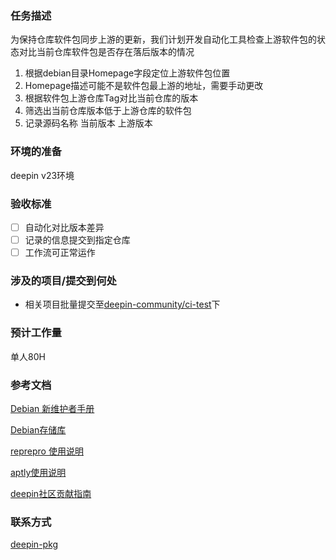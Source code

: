 ### 任务描述

为保持仓库软件包同步上游的更新，我们计划开发自动化工具检查上游软件包的状态对比当前仓库软件包是否存在落后版本的情况

1. 根据debian目录Homepage字段定位上游软件包位置
2.  Homepage描述可能不是软件包最上游的地址，需要手动更改
3.  根据软件包上游仓库Tag对比当前仓库的版本
4.   筛选出当前仓库版本低于上游仓库的软件包
4.   记录源码名称 当前版本 上游版本
### 环境的准备

deepin v23环境

### 验收标准

- [ ] 自动化对比版本差异
- [ ]  记录的信息提交到指定仓库
- [ ]  工作流可正常运作
### 涉及的项目/提交到何处

* 相关项目批量提交至[deepin-community/ci-test](https://github.com/deepin-community/ci-test)下

### 预计工作量

单人80H

### 参考文档

[Debian 新维护者手册](https://www.debian.org/doc/manuals/maint-guide/index.zh-cn.html)

[Debian存储库](https://wiki.debian.org/DebianRepository)

[reprepro 使用说明](https://manpages.debian.org/bullseye-backports/reprepro/reprepro.1.en.html)

[aptly使用说明](https://www.aptly.info/doc/overview/)

[deepin社区贡献指南](https://wiki.deepin.org/zh/01_deepin%E9%85%8D%E5%A5%97%E7%94%9F%E6%80%81/01_deepin%E5%85%A5%E9%97%A8/02_%E5%BC%80%E5%8F%91%E7%9B%B8%E5%85%B3/02_%E8%B4%A1%E7%8C%AE%E6%8C%87%E5%8D%97/deepin%E7%A4%BE%E5%8C%BA%E8%B4%A1%E7%8C%AE%E6%8C%87%E5%8D%97)

### 联系方式

[deepin-pkg](https://github.com/deepin-community/SIG/tree/master/sig/deepin-pkg)

